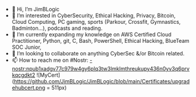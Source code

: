 - 👋 Hi, I’m JimBLogic
- 👀 I’m interested in CyberSecurity, Ethical Hacking, Privacy, Bitcoin, Cloud Computing, PC gaming, sports (Parkour, Crossfit, Gymnastics, Badminton...), podcasts and reading.
- 🌱 I’m currently expanding my knowledge on AWS Certified Cloud Practitioner, Python, git, C, Bash, PowerShell, Ethical Hacking, BlueTeam SOC Junior,
- 💞️ I’m looking to collaborate on anything CyberSec &/or Bitcoin related.
- 📫 How to reach me on #Nostr: [- nostr:npub1xadgv77c979w4gy6plq3tw3lmklmthreukupy436n0yv3q6prvkqcgdkt2](https://iris.to/npub1xadgv77c979w4gy6plq3tw3lmklmthreukupy436n0yv3q6prvkqcgdkt2)
![MyCert](https://github.com/JimBLogic/JimBLogic/blob/main/Certificates/upgradehubcert.png = 511px)
<!---
JimBLogic/JimBLogic is a ✨ special ✨ repository because its `README.md` (this file) appears on your GitHub profile.
You can click the Preview link to take a look at your changes.
--->
